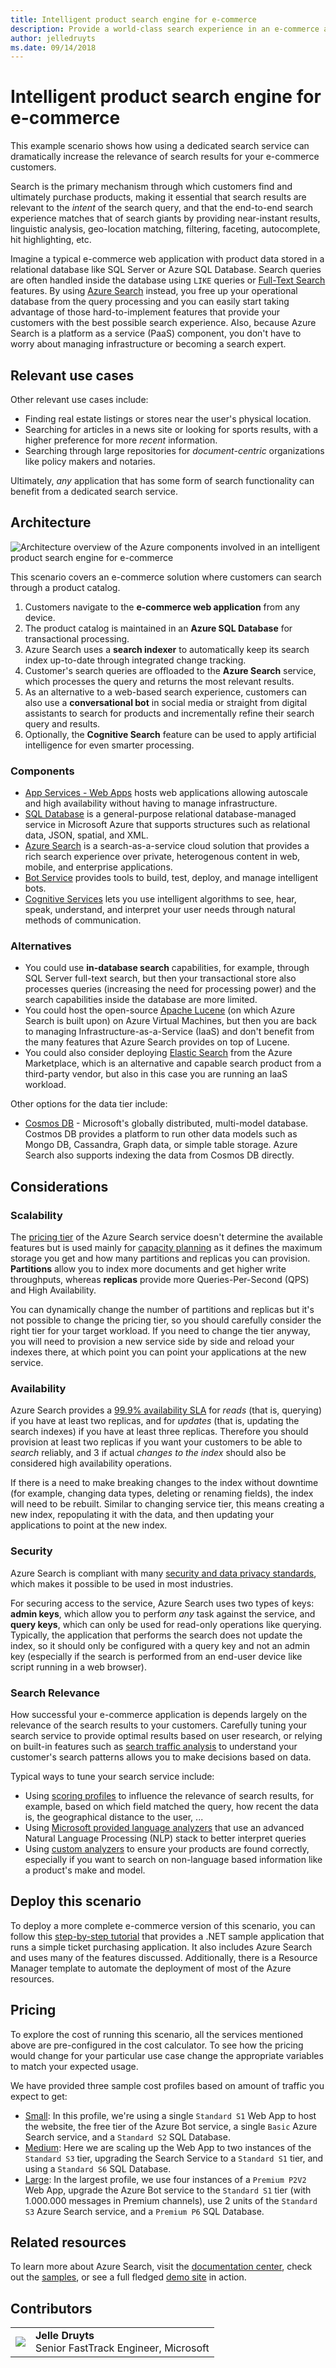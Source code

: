 ```yaml
---
title: Intelligent product search engine for e-commerce
description: Provide a world-class search experience in an e-commerce application.
author: jelledruyts
ms.date: 09/14/2018
---
```


# Intelligent product search engine for e-commerce

This example scenario shows how using a dedicated search service can dramatically increase the relevance of search results for your e-commerce customers.

Search is the primary mechanism through which customers find and ultimately purchase products, making it essential that search results are relevant to the _intent_ of the search query, and that the end-to-end search experience matches that of search giants by providing near-instant results, linguistic analysis, geo-location matching, filtering, faceting, autocomplete, hit highlighting, etc.

Imagine a typical e-commerce web application with product data stored in a relational database like SQL Server or Azure SQL Database. Search queries are often handled inside the database using `LIKE` queries or [Full-Text Search][docs-sql-fts] features. By using [Azure Search][docs-search] instead, you free up your operational database from the query processing and you can easily start taking advantage of those hard-to-implement features that provide your customers with the best possible search experience. Also, because Azure Search is a platform as a service (PaaS) component, you don't have to worry about managing infrastructure or becoming a search expert.

## Relevant use cases

Other relevant use cases include:

* Finding real estate listings or stores near the user's physical location.
* Searching for articles in a news site or looking for sports results, with a higher preference for more _recent_ information.
* Searching through large repositories for _document-centric_ organizations like policy makers and notaries.

Ultimately, _any_ application that has some form of search functionality can benefit from a dedicated search service.

## Architecture

![Architecture overview of the Azure components involved in an intelligent product search engine for e-commerce][architecture]

This scenario covers an e-commerce solution where customers can search through a product catalog.
1. Customers navigate to the **e-commerce web application** from any device.
2. The product catalog is maintained in an **Azure SQL Database** for transactional processing.
3. Azure Search uses a **search indexer** to automatically keep its search index up-to-date through integrated change tracking.
4. Customer's search queries are offloaded to the **Azure Search** service, which processes the query and returns the most relevant results.
5. As an alternative to a web-based search experience, customers can also use a **conversational bot** in social media or straight from digital assistants to search for products and incrementally refine their search query and results.
6. Optionally, the **Cognitive Search** feature can be used to apply artificial intelligence for even smarter processing.

### Components

* [App Services - Web Apps][docs-webapps] hosts web applications allowing autoscale and high availability without having to manage infrastructure.
* [SQL Database][docs-sql-database] is a general-purpose relational database-managed service in Microsoft Azure that supports structures such as relational data, JSON, spatial, and XML.
* [Azure Search][docs-search] is a search-as-a-service cloud solution that provides a rich search experience over private, heterogenous content in web, mobile, and enterprise applications.
* [Bot Service][docs-botservice] provides tools to build, test, deploy, and manage intelligent bots.
* [Cognitive Services][docs-cognitive] lets you use intelligent algorithms to see, hear, speak, understand, and interpret your user needs through natural methods of communication.

### Alternatives

* You could use **in-database search** capabilities, for example, through SQL Server full-text search, but then your transactional store also processes queries (increasing the need for processing power) and the search capabilities inside the database are more limited.
* You could host the open-source [Apache Lucene][apache-lucene] (on which Azure Search is built upon) on Azure Virtual Machines, but then you are back to managing Infrastructure-as-a-Service (IaaS) and don't benefit from the many features that Azure Search provides on top of Lucene.
* You could also consider deploying [Elastic Search][elastic-marketplace] from the Azure Marketplace, which is an alternative and capable search product from a third-party vendor, but also in this case you are running an IaaS workload.

Other options for the data tier include:

* [Cosmos DB](/azure/cosmos-db/introduction) - Microsoft's globally distributed, multi-model database. Costmos DB provides a platform to run other data models such as Mongo DB, Cassandra, Graph data, or simple table storage. Azure Search also supports indexing the data from Cosmos DB directly.

## Considerations

### Scalability

The [pricing tier][search-tier] of the Azure Search service doesn't determine the available features but is used mainly for [capacity planning][search-capacity] as it defines the maximum storage you get and how many partitions and replicas you can provision. **Partitions** allow you to index more documents and get higher write throughputs, whereas **replicas** provide more Queries-Per-Second (QPS) and High Availability.

You can dynamically change the number of partitions and replicas but it's not possible to change the pricing tier, so you should carefully consider the right tier for your target workload. If you need to change the tier anyway, you will need to provision a new service side by side and reload your indexes there, at which point you can point your applications at the new service.

### Availability

Azure Search provides a [99.9% availability SLA][search-sla] for _reads_ (that is, querying) if you have at least two replicas, and for _updates_ (that is, updating the search indexes) if you have at least three replicas. Therefore you should provision at least two replicas if you want your customers to be able to _search_ reliably, and 3 if actual _changes to the index_ should also be considered high availability operations.

If there is a need to make breaking changes to the index without downtime (for example, changing data types, deleting or renaming fields), the index will need to be rebuilt. Similar to changing service tier, this means creating a new index, repopulating it with the data, and then updating your applications to point at the new index.

### Security

Azure Search is compliant with many [security and data privacy standards][search-security], which makes it possible to be used in most industries.

For securing access to the service, Azure Search uses two types of keys: **admin keys**, which allow you to perform _any_ task against the service, and **query keys**, which can only be used for read-only operations like querying. Typically, the application that performs the search does not update the index, so it should only be configured with a query key and not an admin key (especially if the search is performed from an end-user device like script running in a web browser).

### Search Relevance

How successful your e-commerce application is depends largely on the relevance of the search results to your customers. Carefully tuning your search service to provide optimal results based on user research, or relying on built-in features such as [search traffic analysis][search-analysis] to understand your customer's search patterns allows you to make decisions based on data.

Typical ways to tune your search service include:

* Using [scoring profiles][search-scoring] to influence the relevance of search results, for example, based on which field matched the query, how recent the data is, the geographical distance to the user, ...
* Using [Microsoft provided language analyzers][search-languages] that use an advanced Natural Language Processing (NLP) stack to better interpret queries
* Using [custom analyzers][search-analyzers] to ensure your products are found correctly, especially if you want to search on non-language based information like a product's make and model.

## Deploy this scenario

To deploy a more complete e-commerce version of this scenario, you can follow this [step-by-step tutorial][end-to-end-walkthrough] that provides a .NET sample application that runs a simple ticket purchasing application. It also includes Azure Search and uses many of the features discussed. Additionally, there is a Resource Manager template to automate the deployment of most of the Azure resources.

## Pricing

To explore the cost of running this scenario, all the services mentioned above are pre-configured in the cost calculator. To see how the pricing would change for your particular use case change the appropriate variables to match your expected usage.

We have provided three sample cost profiles based on amount of traffic you expect to get:

* [Small][small-pricing]: In this profile, we're using a single `Standard S1` Web App to host the website, the free tier of the Azure Bot service, a single `Basic` Azure Search service, and a `Standard S2` SQL Database.
* [Medium][medium-pricing]: Here we are scaling up the Web App to two instances of the `Standard S3` tier, upgrading the Search Service to a `Standard S1` tier, and using a `Standard S6` SQL Database.
* [Large][large-pricing]: In the largest profile, we use four instances of a `Premium P2V2` Web App, upgrade the Azure Bot service to the `Standard S1` tier (with 1.000.000 messages in Premium channels), use 2 units of the `Standard S3` Azure Search service, and a `Premium P6` SQL Database.

## Related resources

To learn more about Azure Search, visit the [documentation center][docs-search], check out the [samples][search-samples], or see a full fledged [demo site][search-demo] in action.

## Contributors


| | |  
| --- | --- |
| ![](https://avatars2.githubusercontent.com/u/11096066?s=400&v=4) | **Jelle Druyts**<br>Senior FastTrack Engineer, Microsoft |


<!-- links -->
[architecture]: ./media/architecture-ecommerce-search.png
[docs-sql-fts]: /sql/relational-databases/search/query-with-full-text-search
[docs-search]: /azure/search/search-what-is-azure-search
[docs-sql-database]: /azure/sql-database/sql-database-technical-overview
[docs-webapps]: /azure/app-service/app-service-web-overview
[docs-botservice]: /azure/bot-service/
[docs-cognitive]: /azure/cognitive-services/
[apache-lucene]: https://lucene.apache.org/
[elastic-marketplace]: https://azuremarketplace.microsoft.com/marketplace/apps/elastic.elasticsearch
[end-to-end-walkthrough]: https://github.com/Azure/fta-customerfacingapps/tree/master/ecommerce/articles
[search-sla]: https://go.microsoft.com/fwlink/?LinkId=716855
[search-tier]: /azure/search/search-sku-tier
[search-capacity]: /azure/search/search-capacity-planning
[search-security]: /azure/search/search-security-overview
[search-analysis]: /azure/search/search-traffic-analytics
[search-languages]: /rest/api/searchservice/language-support
[search-analyzers]: /rest/api/searchservice/custom-analyzers-in-azure-search
[search-scoring]: /rest/api/searchservice/add-scoring-profiles-to-a-search-index
[search-samples]: https://azure.microsoft.com/resources/samples/?service=search&sort=0
[search-demo]: https://azjobsdemo.azurewebsites.net/
[small-pricing]: https://azure.com/e/db2672a55b6b4d768ef0060a8d9759bd
[medium-pricing]: https://azure.com/e/a5ad0706c9e74add811e83ef83766a1c
[large-pricing]: https://azure.com/e/57f95a898daa487795bd305599973ee6
